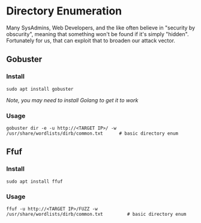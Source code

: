 # Directory Enumeration

Many SysAdmins, Web Developers, and the like often believe in "security by obscurity", meaning that something won't be found if it's simply "hidden". Fortunately for us, that can exploit that to broaden our attack vector.

## Gobuster

### Install

```
sudo apt install gobuster
```

*Note, you may need to install Golang to get it to work*

### Usage

```
gobuster dir -e -u http://<TARGET IP>/ -w /usr/share/wordlists/dirb/common.txt		# basic directory enum
```

## Ffuf

### Install

```
sudo apt install ffuf
```

### Usage

```
ffuf -u http://<TARGET IP>/FUZZ -w /usr/share/wordlists/dirb/common.txt			# basic directory enum
```
